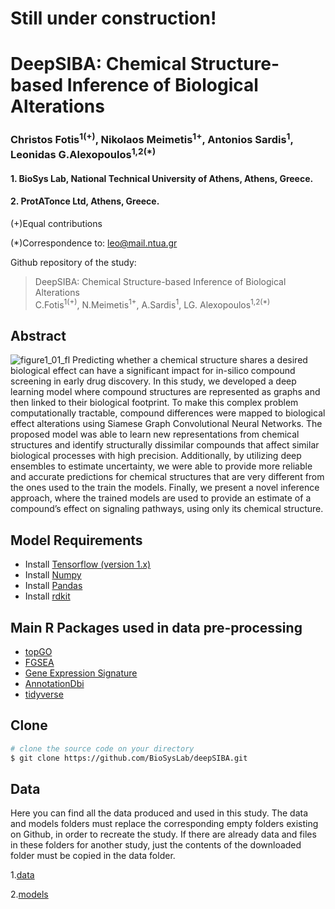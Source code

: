 # Still under construction!
# DeepSIBA: Chemical Structure-based Inference of Biological Alterations
### Christos Fotis<sup>1(+)</sup>, Nikolaos Meimetis<sup>1+</sup>, Antonios Sardis<sup>1</sup>, Leonidas G.Alexopoulos<sup>1,2(*)</sup>
 #### 1. BioSys Lab, National Technical University of Athens, Athens, Greece.
#### 2. ProtATonce Ltd, Athens, Greece.

(+)Equal contributions

(*)Correspondence to: leo@mail.ntua.gr

Github repository of the study:
> DeepSIBA: Chemical Structure-based Inference of Biological Alterations <br>
> C.Fotis<sup>1(+)</sup>, N.Meimetis<sup>1+</sup>, A.Sardis<sup>1</sup>, LG. Alexopoulos<sup>1,2(*)</sup>



## Abstract
![figure1_01_fl](https://user-images.githubusercontent.com/48244638/78174099-66965780-7461-11ea-84a4-2003cdcd51cc.png)
Predicting whether a chemical structure shares a desired biological effect can have a significant impact for in-silico compound screening in early drug discovery.  In this study, we developed a deep learning model where compound structures are represented as graphs and then linked to their biological footprint. To make this complex problem computationally tractable, compound differences were mapped to biological effect alterations using Siamese Graph Convolutional Neural Networks. The proposed model was able to learn new representations from chemical structures and identify structurally dissimilar compounds that affect similar biological processes with high precision. Additionally, by utilizing deep ensembles to estimate uncertainty, we were able to provide more reliable and accurate predictions for chemical structures that are very different from the ones used to the train the models. Finally, we present a novel inference approach, where the trained models are used to provide an estimate of a compound’s effect on signaling pathways, using only its chemical structure.


## Model Requirements
- Install [Tensorflow (version 1.x)](https://www.tensorflow.org/install/gpu)
- Install [Numpy](https://pypi.org/project/numpy/)
- Install [Pandas](https://pandas.pydata.org/)
- Install [rdkit](https://www.rdkit.org/docs/Install.html)

## Main R Packages used in data pre-processing
- [topGO](https://bioconductor.org/packages/release/bioc/html/topGO.html)
- [FGSEA](https://bioconductor.org/packages/release/bioc/html/fgsea.html)
- [Gene Expression Signature](https://www.bioconductor.org/packages/release/bioc/html/GeneExpressionSignature.html)
- [AnnotationDbi](https://bioconductor.org/packages/release/bioc/html/AnnotationDbi.html)
- [tidyverse](https://www.tidyverse.org/)

## Clone
```bash
# clone the source code on your directory
$ git clone https://github.com/BioSysLab/deepSIBA.git
```

## Data
Here you can find all the data produced and used in this study.
The data and models folders must replace the corresponding empty folders existing on Github, in order to recreate the study. 
If there are already data and files in these folders for another study, just the contents of the downloaded folder must be copied in the data folder.
 
1.[data](http://google.com)

2.[models](http://google.com)
